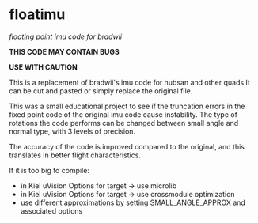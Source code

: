 # floatimu
*floating point imu code for bradwii*

**THIS CODE MAY CONTAIN BUGS**

**USE WITH CAUTION**

This is a replacement of bradwii's imu code for hubsan and other quads
It can be cut and pasted or simply replace the original file.


This was a small educational project to see if the truncation errors 
in the fixed point code of the original imu code cause instability.
The type of rotations the code performs can be changed between small angle
and normal type, with 3 levels of precision.

The accuracy of the code is improved compared to the original, and this 
translates in better flight characteristics.


If it is too big to compile:
* in Kiel uVision Options for target -> use microlib
* in Kiel uVision Options for target -> use crossmodule optimization
* use different approximations by setting SMALL_ANGLE_APPROX and associated options
  

